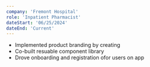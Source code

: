 ```yaml
---
company: 'Fremont Hospital'
role: 'Inpatient Pharmacist'
dateStart: '06/25/2024'
dateEnd: 'Current'
---
```


<ul>
<li>Implemented product branding by creating</li>
<li>Co-built resuable component library </li>
<li>Drove onboarding and registration ofor users on app</li>
</ul>
